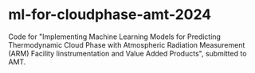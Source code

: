 # ml-for-cloudphase-amt-2024
Code for "Implementing Machine Learning Models for Predicting Thermodynamic Cloud Phase with Atmospheric Radiation Measurement (ARM) Facility Iinstrumentation and Value Added Products", submitted to AMT.
